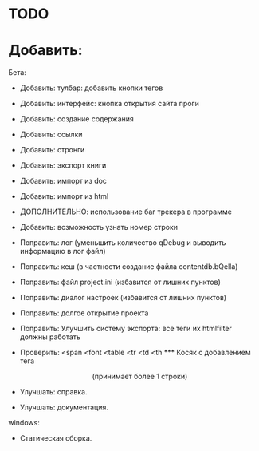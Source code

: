 TODO
====

Добавить:
=======

Бета:

* Добавить: тулбар: добавить кнопки тегов
* Добавить: интерфейс: кнопка открытия сайта проги
* Добавить: создание содержания
* Добавить: ссылки
* Добавить: стронги
* Добавить: экспорт книги
* Добавить: импорт из doc
* Добавить: импорт из html
* ДОПОЛНИТЕЛЬНО: использование баг трекера в программе
* Добавить: возможность узнать номер строки

* Поправить: лог (уменьшить количество qDebug и выводить информацию в лог файл)
* Поправить: кеш (в частности создание файла contentdb.bQella)
* Поправить: файл project.ini (избавится от лишних пунктов)
* Поправить: диалог настроек (избавится от лишних пунктов)
* Поправить: долгое открытие проекта
* Поправить: Улучшить систему экспорта: все теги их htmlfilter должны работать

* Проверить:  <span </span> <font </font>  <table </table> <tr <tr> </tr> <td <td> </td> <th> <th </th>
*** Косяк с добавлением тега <center> (принимает более 1 строки)


* Улучшать: справка.
* Улучшать: документация.

windows:
* Статическая сборка.
